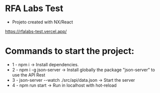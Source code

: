 # RFA Labs Test

- Projeto created with NX/React

https://rfalabs-test.vercel.app/

# Commands to start the project:

- 1 - npm i -> Install dependencies.
- 2 - npm i -g json-server -> Install globally the package "json-server" to use the API Rest
- 3 - json-server --watch ./src/api/data.json -> Start the server
- 4 - npm run start -> Run in localhost with hot-reload
